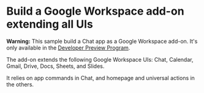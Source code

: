 # Build a Google Workspace add-on extending all UIs

**Warning:** This sample build a Chat app as a Google Workspace add-on. It's only available in the [Developer Preview Program](https://developers.google.com/workspace/preview).

The add-on extends the following Google Workspace UIs: Chat, Calendar, Gmail, Drive, Docs, Sheets, and Slides.

It relies on app commands in Chat, and homepage and universal actions in the others.
